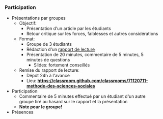 ### Participation
- Présentations par groupes
    - Objectif:
        - Présentation d'un article par les étudiants
        - Retour critique sur les forces, faiblesses et autres considérations
    - Format:
        - Groupe de 3 étudiants
        - Rédaction d'un [rapport de lecture](https://github.com/mickaeltemporao/CMT3A-MSS-template/blob/master/README.md)
        - Présentation de 20 minutes, commentaire de 5 minutes, 5 minutes de questions
            - Slides: fortement conseillés
    - Remise du rapport de lecture:
        - Dépôt 24h à l'avance
        - Lieu: **https://classroom.github.com/classrooms/71120711-methode-des-sciences-sociales**
- Participation
    - Commentaire de 5 minutes effectué par un étudiant d'un autre groupe tiré au hasard sur le rapport et la présentation
    - **Note pour le groupe!**
- Présences

